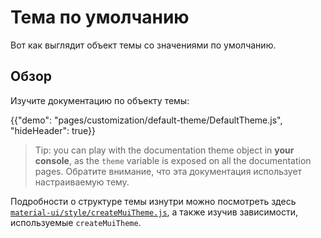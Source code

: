 # Тема по умолчанию

<p class="description">Вот как выглядит объект темы со значениями по умолчанию.</p>

## Обзор

Изучите документацию по объекту темы:

{{"demo": "pages/customization/default-theme/DefaultTheme.js", "hideHeader": true}}

> Tip: you can play with the documentation theme object in **your console**, as the `theme` variable is exposed on all the documentation pages. Обратите внимание, что эта документация использует настраиваемую тему.

Подробности о структуре темы изнутри можно посмотреть здесь [`material-ui/style/createMuiTheme.js`](https://github.com/mui-org/material-ui/blob/master/packages/material-ui/src/styles/createMuiTheme.js), а также изучив зависимости, используемые `createMuiTheme`.